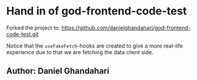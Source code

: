 # Hand in of god-frontend-code-test

Forked the project to: https://github.com/danielghandahari/god-frontend-code-test.git

Notice that the `useFakeFetch`-hooks are created to give a more real-life experience due to that we are fetching the data client side.

## Author: Daniel Ghandahari

